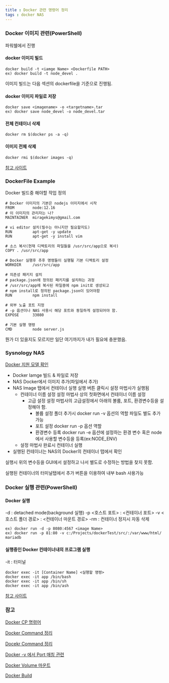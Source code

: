 ```yaml
---
title : Docker 관련 명령어 정리
tags : docker NAS
---
```

### Docker 이미지 관련(PowerShell)
파워쉘에서 진행
#### docker 이미지 빌드 
```
docker build -t <iamge Name> <Dockerfile PATH>
ex) docker build -t node_devel .
```
이미지 빌드는 다음 섹션의 dockerfile을 기준으로 진행됨.

#### docker 이미지 파일로 저장
```
docker save <imagename> -o <targetname>.tar
ex) docker save node_devel -o node_devel.tar
```

#### 전체 컨테이너 삭제
```
docker rm $(docker ps -a -q)
```
#### 이미지 전체 삭제
```
docker rmi $(docker images -q)
```
[참고 사이트](https://pandora.tistory.com/202)

### DockerFile Example
Docker 빌드중 해야할 작업 정의
```
# Docker 이미지의 기본은 nodejs 이미지에서 시작 
FROM        node:12.16
# 이 이미지의 관리자는 나?
MAINTAINER  miragekimys@gmail.com

# vi editor 설치(필수는 아니지만 필요할지도)
RUN         apt-get -y update
RUN         apt-get -y install vim
 
# 소스 복사(현재 디렉토리의 파일들을 /usr/src/app으로 복사)
COPY . /usr/src/app  
 
# Docker 실행후 추후 명령들이 실행될 기본 디렉토리 설정
WORKDIR     /usr/src/app

# 의존성 패키지 설치
# package.json에 정의된 패키지를 설치하는 과정 
# /usr/src/app에 복사된 파일중에 npm init로 생성되고
# npm install로 정의된 package.json이 있어야함
RUN         npm install
 
# 외부 노출 포트 지정
# -p 옵션이나 NAS 사용시 해당 포트와 동일하게 설정되어야 함. 
EXPOSE      33080

# 기본 실행 명령
CMD         node server.js
```
뭔가 더 있을지도 모르지만 일단 여기까지가 내가 필요에 충분했음.

### Sysnology NAS
[Docker 지원 모델 확인](https://www.synology.com/ko-kr/dsm/packages/Docker)
* Docker Iamge 빌드 & 파일로 저장
* NAS Docker에서 이미지 추가(파일에서 추가)
* NAS Image 탭에서 컨테이너 실행
실행 버튼 클릭시 설정 마법사가 실행됨
    * 컨테이너 이름 설정
설정 마법사 상의 첫화면에서 컨테이너 이름 설정
        * 고급 설정
설정 마법사의 고급설정에서 아래의 볼륨, 포트, 환경변수등을 설정해야 함.
            * 볼륨 설정 
폴더 추가시 docker run -v 옵션의 역할
파일도 별도 추가 가능
            * 포트 설정
docker run -p 옵션 역할
            * 환경변수 등록
docker run -e 옵션에 설정하는 환경 변수
혹은 node에서 사용할 변수등을 등록(ex:NODE_ENV)
    * 설정 마법사 완료시 컨테이너 실행 
* 실행된 컨테이너는 NAS의 Docker의 컨테이너 탭에서 확인 

실행시 위의 변수등을 GUI에서 설정하고 나서 별도로 수정하는 방법을 찾지 못함.

실행된 컨테이너의 터미널탭에서 추가 버튼을 이용하여 내부 bash 사용가능

### Docker 실행 관련(PowerShell)
#### Docker 실행
-d : detached mode(background 실행)
-p <호스트 포트> : <컨테이너 포트>
-v <호스트 폴더 경로> : <컨테이너 마운트 경로>
-rm : 컨테이너 정지시 자동 삭제
```
ex) docker run -d -p 8080:4567 <image Name>
ex) docker run -p 81:80 -v c:/Projects/dockerTest/src/:/var/www/html/ mariadb
```
#### 실행중인 Docker 컨테이너내의 프로그램 실행
-it : 터미널 
```
docker exec -it [Container Name] <실행할 명령>
docker exec -it app /bin/bash
docker exec -it app /bin/sh
docker exec -it app /bin/ash
```
[참고 사이트](http://pyrasis.com/book/DockerForTheReallyImpatient/Chapter20/28)

### 참고
[Docker CP 명령어](https://www.leafcats.com/163)

[Docker Command 정리](https://jungwoon.github.io/docker/2019/01/11/Docker-1/)

[Docekr Command 정리](http://pyrasis.com/Docker/Docker-HOWTO#stop)

[Docker -v 에서 Port 매칭 관련](https://stackoverflow.com/questions/48629001/trying-to-run-a-simple-express-server-on-a-docker-but-cant-access-any-routes)

[Docker Volume 마운트](https://stackoverflow.com/questions/47162825/docker-volumes-on-windows-10)

[Docker Build](https://subicura.com/2017/02/10/docker-guide-for-beginners-create-image-and-deploy.html#sinatra-%EC%9B%B9-%EC%95%A0%ED%94%8C%EB%A6%AC%EC%BC%80%EC%9D%B4%EC%85%98-%EC%83%98%ED%94%8C)
